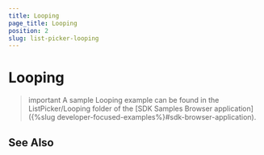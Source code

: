 ```yaml
---
title: Looping
page_title: Looping
position: 2
slug: list-picker-looping
---
```


# Looping



>important A sample Looping example can be found in the ListPicker/Looping folder of the [SDK Samples Browser application]({%slug developer-focused-examples%}#sdk-browser-application).

## See Also


